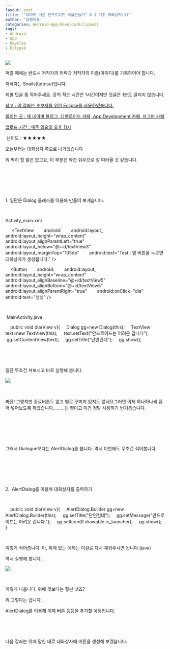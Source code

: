 ```yaml
---
layout: post
title: '"아마도 쉬운 안드로이드 어플만들기" 6-1 기초 대화상자(1)'
author: '달팽이들'
categories: Android-App-Develop(Eclipse2)
tags:
- Android
- App
- Develop
- Eclipse
---
```



<script> location.href='https://cafe.naver.com/develoid/303020' ; </script>

<p></p>
<p><img src="https://dthumb-phinf.pstatic.net/?src=%22http%3A%2F%2Fpostfiles3.naver.net%2F20130523_178%2Ftjdtnsu_1369283538974akCh1_JPEG%2Fand.jpg%3Ftype%3Dw2%22&amp;type=cafe_wa740"></p>
<p>퍼갈 때에는 반드시 저작자의 허락과 저작자의 이름(아이디)를 기록하어야 합니다.</p>
<p>저작자는 Snails(tjdtnsu)입니다.</p>
<p>제발 덧글 좀 적어주세요. 강의 적는 시간은 1시간이지만 덧글은 1분도 걸리지 않습니다.</p>
<p><u>참고 : 이 강좌는 초보자를 위한 Eclipse를 사용하였습니다.</u></p>
<p><u>올리는 곳 : 제 네이버 블로그, 디벨로이드 카페, App Development 카페, 프그머 카페</u></p>
<p><u>업로드 시간 : 매주 일요일 오후 11시</u><p></p>
<p>&nbsp;난이도 : ★★★★★&nbsp;</p>
<p></p>
<p>﻿﻿오늘부터는 대화상자 쪽으로 나가겠습니다</p>
<p>﻿뭐 딱히 할 말은 없고요,&nbsp;이 부분은 약간 쉬우므로 잘 따라올 것 같습니다.&nbsp;</p>
<p>﻿&nbsp;</p>
<p>﻿&nbsp;</p>
<p>﻿&nbsp;</p>
<p>1. 일단은 Dialog 클래스를 이용해 만들어 보게습니다.&nbsp;</p>
<p>﻿&nbsp;</p>
<p>﻿Activity_main.xml&nbsp;</p>
<p>﻿&nbsp;&nbsp;&nbsp;&nbsp; &lt;TextView&nbsp;&nbsp;&nbsp;&nbsp;&nbsp;&nbsp;&nbsp; android:&nbsp;&nbsp;&nbsp;&nbsp;&nbsp;&nbsp;&nbsp; android:layout_&nbsp;&nbsp;&nbsp;&nbsp;&nbsp;&nbsp;&nbsp; android:layout_height="wrap_content"&nbsp;&nbsp;&nbsp;&nbsp;&nbsp;&nbsp;&nbsp; android:layout_alignParentLeft="true"&nbsp;&nbsp;&nbsp;&nbsp;&nbsp;&nbsp;&nbsp; android:layout_below="@+id/textView3"&nbsp;&nbsp;&nbsp;&nbsp;&nbsp;&nbsp;&nbsp; android:layout_marginTop="105dp"&nbsp;&nbsp;&nbsp;&nbsp;&nbsp;&nbsp;&nbsp; android:text="Test : 옆 버튼을 누르면 대화상자가 생성됩니다." /&gt;</p>
<p>&nbsp;&nbsp;&nbsp; &lt;Button&nbsp;&nbsp;&nbsp;&nbsp;&nbsp;&nbsp;&nbsp; android:&nbsp;&nbsp;&nbsp;&nbsp;&nbsp;&nbsp;&nbsp; android:layout_&nbsp;&nbsp;&nbsp;&nbsp;&nbsp;&nbsp;&nbsp; android:layout_height="wrap_content"&nbsp;&nbsp;&nbsp;&nbsp;&nbsp;&nbsp;&nbsp; android:layout_alignBaseline="@+id/textView5"&nbsp;&nbsp;&nbsp;&nbsp;&nbsp;&nbsp;&nbsp; android:layout_alignBottom="@+id/textView5"&nbsp;&nbsp;&nbsp;&nbsp;&nbsp;&nbsp;&nbsp; android:layout_alignParentRight="true"&nbsp;&nbsp;&nbsp;&nbsp;&nbsp;&nbsp;&nbsp; android:onClick="dia"&nbsp;&nbsp;&nbsp;&nbsp;&nbsp;&nbsp;&nbsp; android:text="생성" /&gt;&nbsp;</p>
<p>&nbsp;</p>
<p>﻿&nbsp;﻿MainActivity.java</p>
<p>&nbsp;&nbsp;&nbsp; public void dia(View v){&nbsp;&nbsp;&nbsp; &nbsp;Dialog gg=new Dialog(this);&nbsp;&nbsp;&nbsp; &nbsp;TextView text=new TextView(this);&nbsp;&nbsp;&nbsp; &nbsp;text.setText("안드로이드는 어려운 겁니다");&nbsp;&nbsp;&nbsp; &nbsp;gg.setContentView(text);&nbsp;&nbsp;&nbsp; &nbsp;gg.setTitle("단언컨데");&nbsp;&nbsp;&nbsp; &nbsp;gg.show();&nbsp;</p>
<p>&nbsp;</p>
<p>﻿&nbsp;&nbsp;</p>
<p>일단 무조건 쳐보시고 바로 실행해 봅니다.&nbsp;</p>
<p><img src="https://dthumb-phinf.pstatic.net/?src=%22http%3A%2F%2Fblogfiles.naver.net%2F20130901_35%2Ftjdtnsu_1378021266617nqsmf_PNG%2F%25C1%25A6%25B8%25F1_%25BE%25F8%25C0%25BD.png%22&amp;type=cafe_wa740">&nbsp;</p>
<p>﻿&nbsp;</p>
<p>짜잔! 그렇지만 종료버튼도 없고 별로 꾸며져 있지도 않네요그러면 이제 하나하나씩 집어 넣어보도록 하겠습니다.........는 뻥이고 이건 정말 사용하기 번거롭습니다.</p>
﻿</p>
﻿<p></p>
<p>&nbsp;</p>
<p>﻿그래서 Dialogue보다는 AlertDialog를 씁니다.&nbsp;역시 이번에도 무조건 적어봅니다&nbsp;</p>
<p>﻿&nbsp;</p>
<p>&nbsp;</p>
<p>﻿&nbsp;</p>
<p>2.﻿ ﻿&nbsp;AlertDialog를 이용해 대화상자를 출력하기</p>
<p>&nbsp;</p>
<p>&nbsp;&nbsp;&nbsp; public void dia(View v){&nbsp;&nbsp;&nbsp; &nbsp;AlertDialog.Builder gg=new AlertDialog.Builder(this);&nbsp;&nbsp;&nbsp; &nbsp;gg.setTitle("단언컨데");&nbsp;&nbsp;&nbsp; &nbsp;gg.setMessage("안드로이드는 어려운 겁니다.");&nbsp;&nbsp;&nbsp; &nbsp;gg.setIcon(R.drawable.ic_launcher);&nbsp;&nbsp;&nbsp; &nbsp;gg.show();&nbsp;&nbsp;&nbsp; }</p>
<p>﻿&nbsp;</p>
<p>﻿이렇게 적어줍니다. 아, 위에 있는 예제는 이걸로 다시 채워주시면 됩니다.(java)&nbsp;</p>
<p>역시 실행해 봅니다.﻿&nbsp;</p>
<p><img src="https://dthumb-phinf.pstatic.net/?src=%22http%3A%2F%2Fblogfiles.naver.net%2F20130901_284%2Ftjdtnsu_13780225446510IJLA_PNG%2F%25C1%25A6%25B8%25F1_%25BE%25F8%25C0%25BD.png%22&amp;type=cafe_wa740"></p>
<p>&nbsp;</p>
<p>이렇게 나옵니다. 위에 것보다는 훨씬 낫죠?&nbsp;</p>
<p>뭐 그렇다는 겁니다.&nbsp;</p>
<p>AlertDialog를 이용해 이제 버튼 등등을 추가할 예정입니다.&nbsp;</p>
<p>﻿&nbsp;</p>
<p>﻿&nbsp;</p>
<p>다음 강좌는 위에 말한 대로 대화상자에 버튼을 생성해 보겠습니다.﻿﻿&nbsp;</p>

